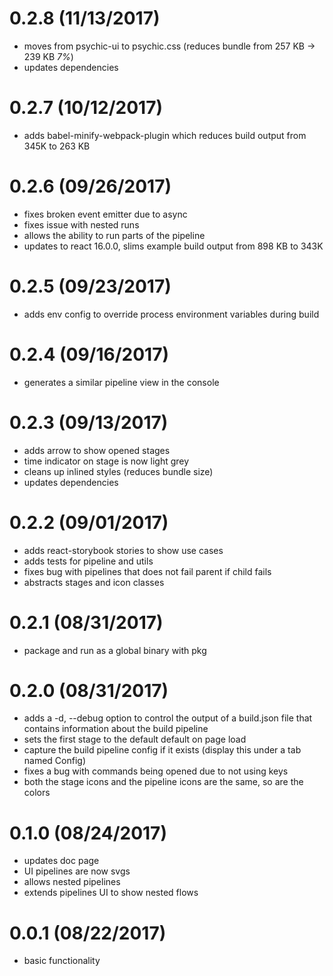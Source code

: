 # 0.2.8 (11/13/2017)

- moves from psychic-ui to psychic.css (reduces bundle from 257 KB -> 239 KB *7%*)
- updates dependencies

# 0.2.7 (10/12/2017)

- adds babel-minify-webpack-plugin which reduces build output from 345K to 263 KB

# 0.2.6 (09/26/2017)

- fixes broken event emitter due to async
- fixes issue with nested runs
- allows the ability to run parts of the pipeline
- updates to react 16.0.0, slims example build output from 898 KB to 343K

# 0.2.5 (09/23/2017)

- adds env config to override process environment variables during build

# 0.2.4 (09/16/2017)

- generates a similar pipeline view in the console

# 0.2.3 (09/13/2017)

- adds arrow to show opened stages
- time indicator on stage is now light grey
- cleans up inlined styles (reduces bundle size)
- updates dependencies

# 0.2.2 (09/01/2017)

- adds react-storybook stories to show use cases
- adds tests for pipeline and utils
- fixes bug with pipelines that does not fail parent if child fails
- abstracts stages and icon classes

# 0.2.1 (08/31/2017)

- package and run as a global binary with pkg

# 0.2.0 (08/31/2017)

- adds a -d, --debug option to control the output of a build.json file that contains information about the build pipeline
- sets the first stage to the default default on page load
- capture the build pipeline config if it exists (display this under a tab named Config)
- fixes a bug with commands being opened due to not using keys
- both the stage icons and the pipeline icons are the same, so are the colors

# 0.1.0 (08/24/2017)

- updates doc page
- UI pipelines are now svgs
- allows nested pipelines
- extends pipelines UI to show nested flows

# 0.0.1 (08/22/2017)

- basic functionality
